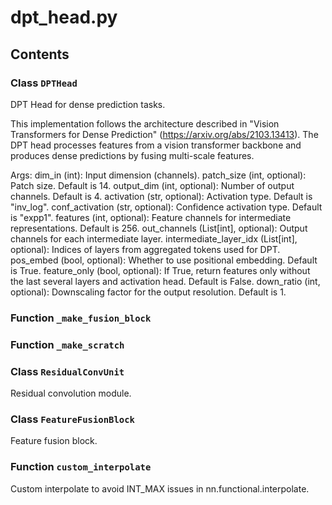 # dpt_head.py

## Contents

### Class `DPTHead`

DPT  Head for dense prediction tasks.

This implementation follows the architecture described in "Vision Transformers for Dense Prediction"
(https://arxiv.org/abs/2103.13413). The DPT head processes features from a vision transformer
backbone and produces dense predictions by fusing multi-scale features.

Args:
    dim_in (int): Input dimension (channels).
    patch_size (int, optional): Patch size. Default is 14.
    output_dim (int, optional): Number of output channels. Default is 4.
    activation (str, optional): Activation type. Default is "inv_log".
    conf_activation (str, optional): Confidence activation type. Default is "expp1".
    features (int, optional): Feature channels for intermediate representations. Default is 256.
    out_channels (List[int], optional): Output channels for each intermediate layer.
    intermediate_layer_idx (List[int], optional): Indices of layers from aggregated tokens used for DPT.
    pos_embed (bool, optional): Whether to use positional embedding. Default is True.
    feature_only (bool, optional): If True, return features only without the last several layers and activation head. Default is False.
    down_ratio (int, optional): Downscaling factor for the output resolution. Default is 1.

### Function `_make_fusion_block`

### Function `_make_scratch`

### Class `ResidualConvUnit`

Residual convolution module.

### Class `FeatureFusionBlock`

Feature fusion block.

### Function `custom_interpolate`

Custom interpolate to avoid INT_MAX issues in nn.functional.interpolate.